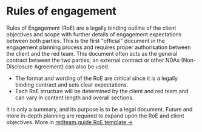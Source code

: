 # Rules of engagement

Rules of Engagement (RoE) are a legally binding outline of the client objectives and scope with further details of 
engagement expectations between both parties. This is the first "official" document in the engagement planning 
process and requires proper authorisation between the client and the red team. This document often acts as the 
general contract between the two parties; an external contract or other NDAs (Non-Disclosure Agreement) can also be 
used.

* The format and wording of the RoE are critical since it is a legally binding contract and sets clear expectations.
* Each RoE structure will be determined by the client and red team and can vary in content length and overall sections.

It is only a summary, and its purpose is to be a legal document. Future and more in-depth planning are required to 
expand upon the RoE and client objectives. More in 
[redteam.guide RoE template →](https://redteam.guide/docs/Templates/roe_template/)